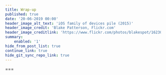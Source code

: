 ```yaml
---
title: Wrap-up
published: true
date: '20-06-2019 00:00'
header_image_alt_text: 'iOS family of devices pile (2015)'
header_image_credit: 'Blake Patterson, Flickr.com'
header_image_creditlink: 'https://www.flickr.com/photos/blakespot/16230041026/'
summary:
    enabled: '1'
hide_from_post_list: true
continue_link: true
hide_git_sync_repo_link: true
---
```


===
